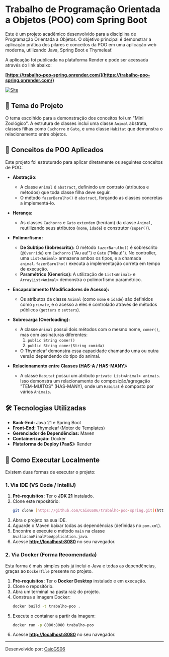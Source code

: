 # Trabalho de Programação Orientada a Objetos (POO) com Spring Boot

Este é um projeto acadêmico desenvolvido para a disciplina de Programação Orientada a Objetos. O objetivo principal é demonstrar a aplicação prática dos pilares e conceitos da POO em uma aplicação web moderna, utilizando Java, Spring Boot e Thymeleaf.

A aplicação foi publicada na plataforma Render e pode ser acessada através do link abaixo:

**[https://trabalho-poo-spring.onrender.com/](https://trabalho-poo-spring.onrender.com/)**

[![Site](https://img.shields.io/badge/Site-Live-brightgreen.svg)](https://trabalho-poo-spring.onrender.com/)

## 📖 Tema do Projeto

O tema escolhido para a demonstração dos conceitos foi um "Mini Zoológico". A estrutura de classes inclui uma classe `Animal` abstrata, classes filhas como `Cachorro` e `Gato`, e uma classe `Habitat` que demonstra o relacionamento entre objetos.

## 🎯 Conceitos de POO Aplicados

Este projeto foi estruturado para aplicar diretamente os seguintes conceitos de POO:

* **Abstração:**
    * A classe `Animal` é `abstract`, definindo um contrato (atributos e métodos) que toda classe filha deve seguir.
    * O método `fazerBarulho()` é `abstract`, forçando as classes concretas a implementá-lo.

* **Herança:**
    * As classes `Cachorro` e `Gato` `extendem` (herdam) da classe `Animal`, reutilizando seus atributos (`nome`, `idade`) e construtor (`super()`).

* **Polimorfismo:**
    * **De Subtipo (Sobrescrita):** O método `fazerBarulho()` é sobrescrito (`@Override`) em `Cachorro` ("Au au!") e `Gato` ("Miau!"). No controller, uma `List<Animal>` armazena ambos os tipos, e a chamada `animal.fazerBarulho()` executa a implementação correta em tempo de execução.
    * **Paramétrico (Generics):** A utilização de `List<Animal>` e `ArrayList<Animal>` demonstra o polimorfismo paramétrico.

* **Encapsulamento (Modificadores de Acesso):**
    * Os atributos da classe `Animal` (como `nome` e `idade`) são definidos como `private`, e o acesso a eles é controlado através de métodos públicos (`getters` e `setters`).

* **Sobrecarga (Overloading):**
    * A classe `Animal` possui dois métodos com o mesmo nome, `comer()`, mas com assinaturas diferentes:
        1.  `public String comer()`
        2.  `public String comer(String comida)`
    * O Thymeleaf demonstra essa capacidade chamando uma ou outra versão dependendo do tipo do animal.

* **Relacionamento entre Classes (HAS-A / HAS-MANY):**
    * A classe `Habitat` possui um atributo `private List<Animal> animais`. Isso demonstra um relacionamento de composição/agregação "TEM-MUITOS" (HAS-MANY), onde um `Habitat` é composto por vários `Animais`.

## 🛠️ Tecnologias Utilizadas

* **Back-End:** Java 21 e Spring Boot
* **Front-End:** Thymeleaf (Motor de Templates)
* **Gerenciador de Dependências:** Maven
* **Containerização:** Docker
* **Plataforma de Deploy (PaaS):** Render

## 🚀 Como Executar Localmente

Existem duas formas de executar o projeto:

### 1. Via IDE (VS Code / IntelliJ)

1.  **Pré-requisitos:** Ter o **JDK 21** instalado.
2.  Clone este repositório:
    ```bash
    git clone [https://github.com/CaioGS06/trabalho-poo-spring.git](https://github.com/CaioGS06/trabalho-poo-spring.git)
    ```
3.  Abra o projeto na sua IDE.
4.  Aguarde o Maven baixar todas as dependências (definidas no `pom.xml`).
5.  Encontre e execute o método `main` na classe `AvaliacaoFinalPooApplication.java`.
6.  Acesse **[http://localhost:8080](http://localhost:8080)** no seu navegador.

### 2. Via Docker (Forma Recomendada)

Esta forma é mais simples pois já inclui o Java e todas as dependências, graças ao `Dockerfile` presente no projeto.

1.  **Pré-requisitos:** Ter o **Docker Desktop** instalado e em execução.
2.  Clone o repositório.
3.  Abra um terminal na pasta raiz do projeto.
4.  Construa a imagem Docker:
    ```bash
    docker build -t trabalho-poo .
    ```
5.  Execute o container a partir da imagem:
    ```bash
    docker run -p 8080:8080 trabalho-poo
    ```
6.  Acesse **[http://localhost:8080](http://localhost:8080)** no seu navegador.

---
Desenvolvido por: [CaioGS06](https://github.com/CaioGS06)